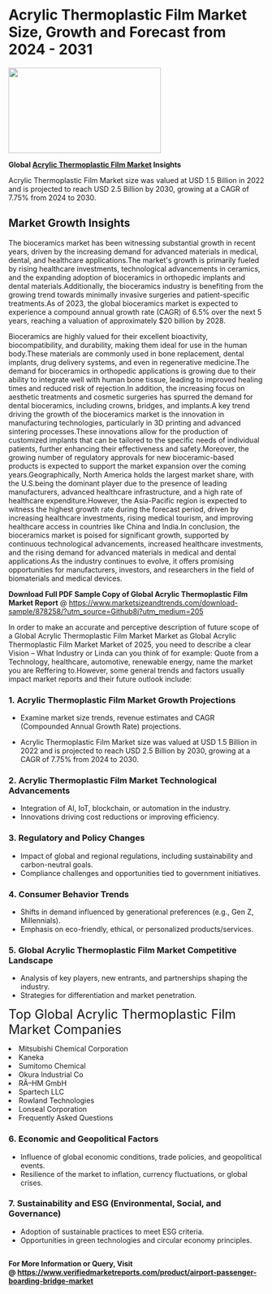 <H1>Acrylic Thermoplastic Film Market Size, Growth and Forecast from 2024 - 2031</H1><img class="aligncenter size-medium wp-image-584254" src="https://thirdeyenews.in/wp-content/uploads/2024/09/Global-Market-Research-300x168.jpeg" alt="" width="300" height="168" /><p><strong>Global&nbsp;<a href="https://www.marketsizeandtrends.com/download-sample/878258/?utm_source=Github8j?utm_medium=205">Acrylic Thermoplastic Film Market</a> Insights</strong></p><p>Acrylic Thermoplastic Film Market size was valued at USD 1.5 Billion in 2022 and is projected to reach USD 2.5 Billion by 2030, growing at a CAGR of 7.75% from 2024 to 2030.</p><p><h2>Market Growth Insights</h2> <p>The bioceramics market has been witnessing substantial growth in recent years, driven by the increasing demand for advanced materials in medical, dental, and healthcare applications.The market's growth is primarily fueled by rising healthcare investments, technological advancements in ceramics, and the expanding adoption of bioceramics in orthopedic implants and dental materials.Additionally, the bioceramics industry is benefiting from the growing trend towards minimally invasive surgeries and patient-specific treatments.As of 2023, the global bioceramics market is expected to experience a compound annual growth rate (CAGR) of 6.5% over the next 5 years, reaching a valuation of approximately $20 billion by 2028.</p> <p>Bioceramics are highly valued for their excellent bioactivity, biocompatibility, and durability, making them ideal for use in the human body.These materials are commonly used in bone replacement, dental implants, drug delivery systems, and even in regenerative medicine.The demand for bioceramics in orthopedic applications is growing due to their ability to integrate well with human bone tissue, leading to improved healing times and reduced risk of rejection.In addition, the increasing focus on aesthetic treatments and cosmetic surgeries has spurred the demand for dental bioceramics, including crowns, bridges, and implants.A key trend driving the growth of the bioceramics market is the innovation in manufacturing technologies, particularly in 3D printing and advanced sintering processes.These innovations allow for the production of customized implants that can be tailored to the specific needs of individual patients, further enhancing their effectiveness and safety.Moreover, the growing number of regulatory approvals for new bioceramic-based products is expected to support the market expansion over the coming years.Geographically, North America holds the largest market share, with the U.S.being the dominant player due to the presence of leading manufacturers, advanced healthcare infrastructure, and a high rate of healthcare expenditure.However, the Asia-Pacific region is expected to witness the highest growth rate during the forecast period, driven by increasing healthcare investments, rising medical tourism, and improving healthcare access in countries like China and India.In conclusion, the bioceramics market is poised for significant growth, supported by continuous technological advancements, increased healthcare investments, and the rising demand for advanced materials in medical and dental applications.As the industry continues to evolve, it offers promising opportunities for manufacturers, investors, and researchers in the field of biomaterials and medical devices.</p><p><span class=""><strong>Download Full PDF Sample Copy of Global Acrylic Thermoplastic Film Market Report</strong> @ <a href="https://www.marketsizeandtrends.com/download-sample/878258/?utm_source=Github8j?utm_medium=205" target="_blank">https://www.marketsizeandtrends.com/download-sample/878258/?utm_source=Github8j?utm_medium=205</a></span></p><p>In order to make an accurate and perceptive description of future scope of a Global&nbsp;Acrylic Thermoplastic Film Market Market as Global&nbsp;Acrylic Thermoplastic Film Market Market of 2025, you need to describe a clear Vision &ndash; What Industry or Linda can you think of for example: Quote from a Technology, healthcare, automotive, renewable energy, name the market you are Reffering to.However, some general trends and factors usually impact market reports and their future outlook include:</p><h3>1.&nbsp;<strong>Acrylic Thermoplastic Film Market Growth Projections</strong></h3><ul><li>Examine market size trends, revenue estimates and CAGR (Compounded Annual Growth Rate) projections.</li><li><p>Acrylic Thermoplastic Film Market size was valued at USD 1.5 Billion in 2022 and is projected to reach USD 2.5 Billion by 2030, growing at a CAGR of 7.75% from 2024 to 2030.</p></li></ul><h3>2.&nbsp;<strong>Acrylic Thermoplastic Film Market Technological Advancements</strong></h3><ul><li>Integration of AI, IoT, blockchain, or automation in the industry.</li><li>Innovations driving cost reductions or improving efficiency.</li></ul><h3>3.&nbsp;<strong>Regulatory and Policy Changes</strong></h3><ul><li>Impact of global and regional regulations, including sustainability and carbon-neutral goals.</li><li>Compliance challenges and opportunities tied to government initiatives.</li></ul><h3>4.&nbsp;<strong>Consumer Behavior Trends</strong></h3><ul><li>Shifts in demand influenced by generational preferences (e.g., Gen Z, Millennials).</li><li>Emphasis on eco-friendly, ethical, or personalized products/services.</li></ul><h3>5.&nbsp;<strong>Global Acrylic Thermoplastic Film Market Competitive Landscape</strong></h3><ul><li>Analysis of key players, new entrants, and partnerships shaping the industry.</li><li>Strategies for differentiation and market penetration.</li></ul><p data-pm-slice="1 1 []"><span style="color: inherit; font-family: inherit; font-size: 25px;">Top Global Acrylic Thermoplastic Film Market Companies</span></p><div class="" data-test-id=""><p><li>Mitsubishi Chemical Corporation</li><li> Kaneka</li><li> Sumitomo Chemical</li><li> Okura Industrial Co</li><li> RÃ–HM GmbH</li><li> Spartech LLC</li><li> Rowland Technologies</li><li> Lonseal Corporation</li><li> Frequently Asked Questions</li></p></div><h3>6.&nbsp;<strong>Economic and Geopolitical Factors</strong></h3><ul><li>Influence of global economic conditions, trade policies, and geopolitical events.</li><li>Resilience of the market to inflation, currency fluctuations, or global crises.</li></ul><h3>7.&nbsp;<strong>Sustainability and ESG (Environmental, Social, and Governance)</strong></h3><ul><li>Adoption of sustainable practices to meet ESG criteria.</li><li>Opportunities in green technologies and circular economy principles.</li></ul><h2><strong style="font-size: 14px;">For More Information or Query, Visit @&nbsp;</strong><a style="background-color: #ffffff; font-size: 14px;" href="https://www.marketsizeandtrends.com/report/acrylic-thermoplastic-film-market/" target="_blank">https://www.verifiedmarketreports.com/product/airport-passenger-boarding-bridge-market</a></h2>